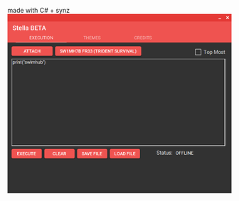 made with C# + synz
![screnshot](https://github.com/SWIMHUBISWIMMING/stella-synz-ui/blob/main/screenshot.png?raw=true)

